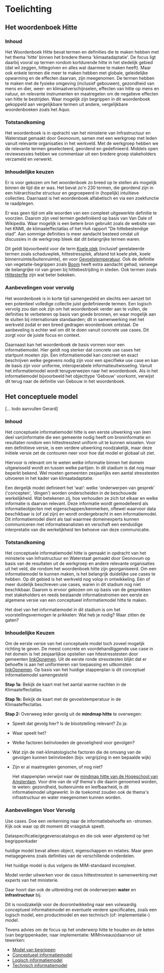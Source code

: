 # Toelichting

## Het woordenboek Hitte

### Inhoud

   Het Woordenboek Hitte bevat termen en definities die te maken hebben met het thema 'hitte' binnen het bredere thema 'klimaatadaptatie'. De focus ligt daarbij vooral op termen rondom kortdurende hitte in het stedelijk gebied (dat wil zeggen, hittegolven en alles wat daarmee te maken heeft). Maar ook enkele termen die meer te maken hebben met globale, geleidelijke opwarming en de effecten daarvan, zijn meegenomen. De termen hebben te maken met de fysieke omgeving (inclusief gebouwen), gezondheid van mens en dier, weer- en klimaatverschijnselen, effecten van hitte op mens en natuur, en relevante instrumenten en maatregelen om de negatieve effecten van hitte te bestrijden. Waar mogelijk zijn begrippen in dit woordenboek gekoppeld aan vergelijkbare termen uit andere, vergelijkbare woordenboeken zoals het Aquo.

### Totstandkoming

   Het woordenboek is in opdracht van het ministerie van Infrastructuur en Waterstaat gemaakt door Geonovum, samen met een werkgroep met leden vanuit relevante organisaties in het werkveld. Met de werkgroep hebben we de relevante termen geselecteerd, geordend en gedefinieerd. Middels open reviewsessies hebben we commentaar uit een bredere groep stakeholders verzameld en verwerkt. 

### Inhoudelijke keuzen

   Er is voor gekozen om het woordenboek zo breed op te stellen als mogelijk binnen de tijd die er was. Het bevat zo'n 230 termen, die geordend zijn in een hiërarchische structuur en gegroepeerd in (hopelijk) intuïtieve collecties. Daarnaast is het woordenboek alfabetisch en via een zoekfunctie te raadplegen. 

   Er was geen tijd om alle woorden van een compleet uitgewerkte definitie te voorzien. Daarom zijn veel termen gedefiniëerd op basis van Van Dale of Wikipedia. Waar mogelijk is een betere bron gebruikt zoals de website van het KNMI, de klimaateffectatlas of het HvA rapport "De hittebestendige stad". Aan sommige definities is meer aandacht besteed omdat uit discussies in de werkgroep bleek dat dit belangrijke termen waren. 

   Dit geldt bijvoorbeeld voor de term [Koele plek](http://definities.geostandaarden.nl/imka/id/begrip/koele_plek) (inclusief  gerelateerde termen zoals schaduwplek, hittestressplek, afstand tot koele plek, koele binnenruimte/buitenruimte), en voor [Gevoelstemperatuur](
   http://definities.geostandaarden.nl/imka/id/begrip/gevoelstemperatuur). Ook de definitie van vegetatie-begrippen zoals [Boom](http://definities.geostandaarden.nl/imka/id/begrip/boom) heeft extra aandacht gehad, vanwege de belangrijke rol van groen bij hittebestrijding in steden. Ook termen zoals [Hittesterfte](http://definities.geostandaarden.nl/imka/id/begrip/hittesterfte) zijn wat beter bekeken.

### Aanbevelingen voor vervolg

   Het woordenboek is in korte tijd samengesteld en slechts een aanzet tot een potentieel volledige collectie juist gedefinieerde termen. Een logisch vervolg zou dan ook zijn om het woordenboek verder aan te vullen, de definities te verbeteren op basis van goede bronnen, en waar mogelijk aan te sluiten bij internationale standaarden; dit in samenwerking met het werkveld zodat er een breed gedragen woordenboek ontstaat. De aanbeveling is echter wel om dit te doen vanuit concrete use cases. Dit zorgt voor de juiste focus en context. 

   Daarnaast kan het woordenboek de basis vormen voor een informatiemodel. Hier geldt nog sterker dat concrete use cases het startpunt moeten zijn. Een informatiemodel kan concreet en exact beschrijven welke gegevens nodig zijn voor een specifieke use case en kan de basis zijn voor uniforme, interoperabele informatieuitwisseling. Vanuit het informatiemodel wordt terugverwezen naar het woordenboek. Als in het informatiemodel bijvoorbeeld het objecttype 'Gebouw' voorkomt, verwijst dit terug naar de definitie van Gebouw in het woordenboek. 

## Het conceptuele model
[... todo aanvullen Gerard]

### Inhoud

   Het conceptuele informatiemodel hitte is een eerste uitwerking van (een deel van)informatie die een gemeente nodig heeft om broninformatie en resultaten rondom een hittestresstest uniform uit te kunnen wisselen. Voor een definitieve versie, is een verdere uitwerking noodzakelijk, maar deze initiele versie zet de contouren neer voor hoe dat model er globaal uit ziet. 

   Hiervoor is relevant om te weten welke informatie binnen het domein uitgewisseld wordt en tussen welke partijen. In dit stadium is dat nog maar beperkt bekend. Wel moeten gemeenten zesjaarlijks een aantal stresstesten uitvoeren in het kader van klimaatadaptatie.  

   Een dergelijk model definieert het ‘wat’: welke 'onderwerpen van gesprek' ('concepten', 'dingen’) worden onderscheiden in de beschouwde werkelijkheid. Wat betekenen zij, hoe verhouden ze zich tot elkaar en welke informatie is daarvan relevant. Deze informatie wordt gemodelleerd als informatieobjecten met eigenschappen/kenmerken, oftewel waarvoor data beschikbaar is (of zal zijn) en wordt ondergebracht in een informatiemodel. Dit informatiemodel dient als taal waarmee domeinexperts kunnen communiceren met informatieanalisten en verschaft een eenduidige interpretatie van die werkelijkheid ten behoeve van deze communicatie.

### Totstandkoming
   
   Het conceptuele informatiemodel hitte is gemaakt in opdracht van het ministerie van Infrastructuur en Waterstaat gemaakt door Geonovum op basis van de resultaten uit de werkgroep en andere relevante organisaties uit het veld, die rondom het woordenboek hitte zijn georganiseerd. Om een informatiemodel te kunnen maken, is het belangrijk duidelijke use cases te hebben. Op dit gebied is het werkveld nog volop in ontwikkeling. Eén of meer duidelijk beschreven use cases, waren in dit stadium nog niet beschikbaar. Daarom is ervoor gekozen om op basis van de gesprekken met stakeholders en reeds bestaande informatiestromen een eerste en algemene versie van een conceptueel informatiemodel hitte te maken.

   Het doel van het informatiemodel in dit stadium is om het voorstellingsvermogen te prikkelen: Wat heb je nodig? Waar zitten de gaten?

### Inhoudelijke Keuzen

   Om de eerste versie van het conceptuele model toch zoveel mogelijk richting te geven. De meest concrete en voordehandliggende use case in het domein is het zesjaarlijkse opstellen van hitestresstesten door gemeenten [linkOpnemen](www.example.com). Uit de eerste ronde stresstesten blijkt dat er behoefte is aan het uniformeren van toepassing en uitkomsten [linkOpnemen](www.onlineConclusieBeschikbaar.nl). Op basis van het huidige stappenplan is dit conceptuel informatiemodel samengesteld

**Stap 1a:** Bekijk de kaart met het aantal warme nachten in de Klimaateffectatlas.

**Stap 1b:** Bekijk de kaart met de gevoelstemperatuur in de Klimaateffectatlas.

**Stap 2:** Overweeg ieder gevolg uit de **mindmap hitte** te overwegen:

 - Speelt dat gevolg hier? Is de blootstelling relevant? Zo ja:
 - Waar speelt het?
 - Welke factoren beïnvloeden de gevoeligheid voor gevolgen?
 - Wat zijn de niet-klimatologische factoren die de omvang van de gevolgen kunnen beïnvloeden (bijv. vergrijzing in een bepaalde wijk)
 - Zijn er al maatregelen genomen, of nog niet?

   Het stappenplan verwijst naar de [mindmap hitte van de Hogeschool van Amsterdam](https://klimaatadaptatienederland.nl/publish/pages/156633/mindmap_hitte_hoge_resolutie.png). Voor drie van de vijf thema's die daarin genoemed worden, te weten: gezondheid, buitenruimte en leefbaarheid, is dit informatiemodel uitgewerkt. In de toekomst zouden ook de thema's infrastructuur en water meegenomen kunnen worden.  

<!-- ![](media/imka_schets_02_compact.png) -->
<!-- ![](media/imka_schets_02_uitgebreid.png) -->

### Aanbevelingen Voor Vervolg

Use cases. Doe een verkenning naar de informatiebehoefte en -stromen. Kijk ook waar op dit moment dit vraagstuk speelt.

Dataspecificatie/gegevenscatalogus en die ook weer afgestemd op het begrippenkader

huidige model bevat alleen object, eigenschappen en relaties. Maar geen metagegevens zoals definities van de verschillende onderdelen.

Het huidige model is dus volgens de MIM-standaard incompleet.

Model verder uitwerken voor de casus hittestresstest in samenwerking met experts van het ministerie. 

Daar hoort dan ook de uitbreiding met de onderwerpen **water** en **infrastructuur** bij.

Dit is noodzakelijk voor de doorontwikkeling naar een volwaardig conceptueel informatiemodel en eventuele verdere specificaties, zoals een logisch model, een productmodel en een technisch (of: implementatie-) model.

Tevens advies om de focus op het onderwerp hitte te houden en de keten (van begrippenkader, naar implementatie: MIMniveaus)daarvoor uit tewerken:

 - [Model van begrippen](https://docs.geostandaarden.nl/mim/mim/#niveau-1-model-van-begrippen)
 - [Conceptueel informatiemodel](https://docs.geostandaarden.nl/mim/mim/#niveau-2-conceptueel-informatiemodel)
 - [Logisch informatiemodel](https://docs.geostandaarden.nl/mim/mim/#niveau-3-logisch-informatie-of-gegevensmodel)
 - [Technisch informatiemodel](https://docs.geostandaarden.nl/mim/mim/#niveau-4-fysiek-of-technisch-gegevens-of-datamodel)